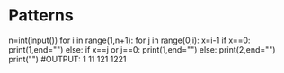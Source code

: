 # Patterns
n=int(input())
for i in range(1,n+1):
    for j in range(0,i):
        x=i-1
        if x==0:
            print(1,end="")
        else:
            if x==j or j==0:
                print(1,end="")
            else:
                print(2,end="")
    print("")
#OUTPUT:
1
11
121
1221
